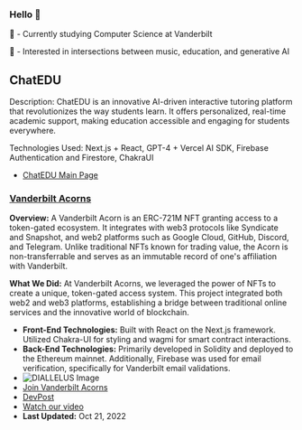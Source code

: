 ### Hello 👋

🌇 - Currently studying Computer Science at Vanderbilt

🔭 - Interested in intersections between music, education, and generative AI


## ChatEDU
Description: ChatEDU is an innovative AI-driven interactive tutoring platform that revolutionizes the way students learn. It offers personalized, real-time academic support, making education accessible and engaging for students everywhere.

Technologies Used: Next.js + React, GPT-4 + Vercel AI SDK, Firebase Authentication and Firestore, ChakraUI
- [ChatEDU Main Page](https://github.com/chat-edu/chat-edu/blob/main/public/logo.png)
  
### **<u>Vanderbilt Acorns</u>**

**Overview:** A Vanderbilt Acorn is an ERC-721M NFT granting access to a token-gated ecosystem. It integrates with web3 protocols like Syndicate and Snapshot, and web2 platforms such as Google Cloud, GitHub, Discord, and Telegram. Unlike traditional NFTs known for trading value, the Acorn is non-transferrable and serves as an immutable record of one's affiliation with Vanderbilt.

**What We Did:** At Vanderbilt Acorns, we leveraged the power of NFTs to create a unique, token-gated access system. This project integrated both web2 and web3 platforms, establishing a bridge between traditional online services and the innovative world of blockchain.

- **Front-End Technologies:** Built with React on the Next.js framework. Utilized Chakra-UI for styling and wagmi for smart contract interactions.
- **Back-End Technologies:** Primarily developed in Solidity and deployed to the Ethereum mainnet. Additionally, Firebase was used for email verification, specifically for Vanderbilt email validations.
- ![DIALLELUS Image](https://i.imgur.com/UoU2Jwq.png)
- [Join Vanderbilt Acorns](https://vanderbilt-acorns.vercel.app/)
- [DevPost](https://devpost.com/software/vanderbilt-acorns)
- [Watch our video](https://youtu.be/1R4r78_Mx7Y?si=08WXhUquwWFhZmpO)
- **Last Updated:** Oct 21, 2022

<!--
**jphiggzz/jphiggzz** is a ✨ _special_ ✨ repository because its `README.md` (this file) appears on your GitHub profile.

Here are some ideas to get you started:

- 🔭 I’m currently working on ...
- 🌱 I’m currently learning ...
- 👯 I’m looking to collaborate on ...
- 🤔 I’m looking for help with ...
- 💬 Ask me about ...
- 📫 How to reach me: ...
- 😄 Pronouns: ...
- ⚡ Fun fact: ...
-->
